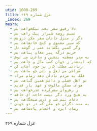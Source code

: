 ```yaml
---
utid: 1000-269
title: غزل شماره ۲۶۹
_index: 269
mesra:
  - دلا رفیق سفر بخت نیکخواهت بس
  - نسیم روضه شیراز پیک راهت بس
  - دگر ز منزل جانان سفر مکن درویش
  - که سیر معنوی و کنج خانقاهت بس
  - وگر کمین بگشاید عمی ز گوشه دل
  - حریم درگه پیر مغان پناهت بس
  - به صدر مصطبه بنشین و ساغری مِی نوش
  - که اینقدر ز جهان کسب مال و جاهت بس
  - زیادتی مطلب کار بر خود آسان کن
  - صُراحی می لعل و بتی چو ماهت بس
  - فلک به مردم نادان دهد زمام مراد
  - تو اهل فضلی و دانش همین گناهت بس
  - هوای مسکن مالوف و عهد یار قدیم
  - ز رهروان سفرکرده عذرخواهت بس
  - به هیچ ورد دگر نیست حاجت ای حافظ
  - دعای نیم شب و درس صبحگاهت بس
  - به منت دگران خو مکن که در دو جهان
  - رضای ایزد و انعام پادشاهت بس
---
```

غزل شماره ۲۶۹
